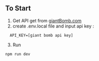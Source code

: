 ## To Start

1. Get API get from [giantBomb.com](https://www.giantbomb.com/)
2. create .env.local file and input api key :

```
  API_KEY=[giant bomb api key]
```

3. Run

```
npm run dev
```
